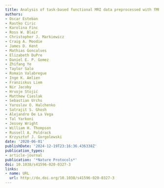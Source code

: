 ```yaml
---
title: Analysis of task-based functional MRI data preprocessed with fMRIPrep
authors:
- Oscar Esteban
- Rastko Ciric
- Karolina Finc
- Ross W. Blair
- Christopher J. Markiewicz
- Craig A. Moodie
- James D. Kent
- Mathias Goncalves
- Elizabeth DuPre
- Daniel E. P. Gomez
- Zhifang Ye
- Taylor Salo
- Romain Valabregue
- Inge K. Amlien
- Franziskus Liem
- Nir Jacoby
- Hrvoje Stojić
- Matthew Cieslak
- Sebastian Urchs
- Yaroslav O. Halchenko
- Satrajit S. Ghosh
- Alejandro De La Vega
- Tal Yarkoni
- Jessey Wright
- William H. Thompson
- Russell A. Poldrack
- Krzysztof J. Gorgolewski
date: '2020-06-01'
publishDate: '2024-12-19T23:16:36.436338Z'
publication_types:
- article-journal
publication: '*Nature Protocols*'
doi: 10.1038/s41596-020-0327-3
links:
- name: URL
  url: http://dx.doi.org/10.1038/s41596-020-0327-3
---
```


